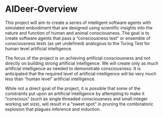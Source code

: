 # AIDeer-Overview

This project will aim to create a series of intelligent software agents with simulated 
embodiment that are designed using scientific insights into the nature and function of
human and animal consciousness.  The goal is to create software agents that pass a “consciousness test”
or ensemble of consciousness tests (as yet undefined) analogous to the Turing Test for human
level artificial intelligence. 

The focus of the project is on achieving artificial consciousness and not directly on building
strong artificial intelligence.  We will create only as much artificial intelligence as needed
to demonstrate consciousness. It is anticipated that the required level of artificial intelligence
will be very much less than “human level” artificial intelligence.

While not a direct goal of the project, it is possible that some of the constraints put upon an artificial
intelligence by attempting to make it “conscious” (such as  single threaded consciousness and small
integer working set size), will result in a “sweet spot” in pruning the combinatoric explosion that plagues
inference and induction.

